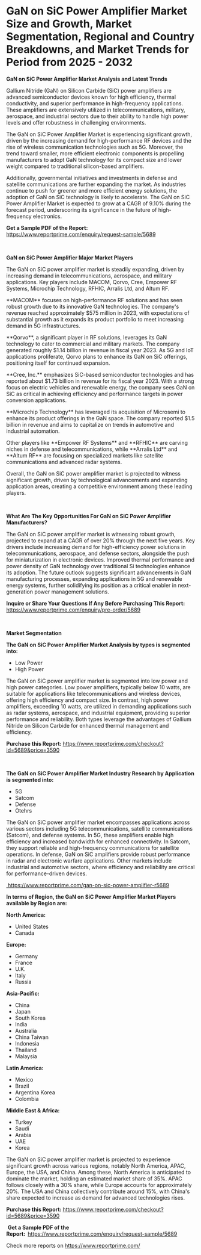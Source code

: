 <p><h1>GaN on SiC Power Amplifier Market Size and Growth, Market Segmentation, Regional and Country Breakdowns, and Market Trends for Period from 2025 -  2032</h1></p><p><strong>GaN on SiC Power Amplifier Market Analysis and Latest Trends</strong></p>
<p><p>Gallium Nitride (GaN) on Silicon Carbide (SiC) power amplifiers are advanced semiconductor devices known for high efficiency, thermal conductivity, and superior performance in high-frequency applications. These amplifiers are extensively utilized in telecommunications, military, aerospace, and industrial sectors due to their ability to handle high power levels and offer robustness in challenging environments.</p><p>The GaN on SiC Power Amplifier Market is experiencing significant growth, driven by the increasing demand for high-performance RF devices and the rise of wireless communication technologies such as 5G. Moreover, the trend toward smaller, more efficient electronic components is propelling manufacturers to adopt GaN technology for its compact size and lower weight compared to traditional silicon-based amplifiers.</p><p>Additionally, governmental initiatives and investments in defense and satellite communications are further expanding the market. As industries continue to push for greener and more efficient energy solutions, the adoption of GaN on SiC technology is likely to accelerate. The GaN on SiC Power Amplifier Market is expected to grow at a CAGR of 9.10% during the forecast period, underscoring its significance in the future of high-frequency electronics.</p></p>
<p><strong>Get a Sample PDF of the Report:&nbsp;</strong> <a href="https://www.reportprime.com/enquiry/request-sample/5689?utm_campaign=3110&utm_medium=2&utm_source=Github&utm_content=ia&utm_term=19032025&utm_id=gan-on-sic-power-amplifier">https://www.reportprime.com/enquiry/request-sample/5689</a></p>
<p>&nbsp;</p>
<p><strong>GaN on SiC Power Amplifier Major Market Players</strong></p>
<p><p>The GaN on SiC power amplifier market is steadily expanding, driven by increasing demand in telecommunications, aerospace, and military applications. Key players include MACOM, Qorvo, Cree, Empower RF Systems, Microchip Technology, RFHIC, Arralis Ltd, and Altum RF.</p><p>**MACOM** focuses on high-performance RF solutions and has seen robust growth due to its innovative GaN technologies. The company's revenue reached approximately $575 million in 2023, with expectations of substantial growth as it expands its product portfolio to meet increasing demand in 5G infrastructures.</p><p>**Qorvo**, a significant player in RF solutions, leverages its GaN technology to cater to commercial and military markets. The company generated roughly $1.14 billion in revenue in fiscal year 2023. As 5G and IoT applications proliferate, Qorvo plans to enhance its GaN on SiC offerings, positioning itself for continued expansion.</p><p>**Cree, Inc.** emphasizes SiC-based semiconductor technologies and has reported about $1.73 billion in revenue for its fiscal year 2023. With a strong focus on electric vehicles and renewable energy, the company sees GaN on SiC as critical in achieving efficiency and performance targets in power conversion applications.</p><p>**Microchip Technology** has leveraged its acquisition of Microsemi to enhance its product offerings in the GaN space. The company reported $1.5 billion in revenue and aims to capitalize on trends in automotive and industrial automation.</p><p>Other players like **Empower RF Systems** and **RFHIC** are carving niches in defense and telecommunications, while **Arralis Ltd** and **Altum RF** are focusing on specialized markets like satellite communications and advanced radar systems.</p><p>Overall, the GaN on SiC power amplifier market is projected to witness significant growth, driven by technological advancements and expanding application areas, creating a competitive environment among these leading players.</p></p>
<p>&nbsp;</p>
<p><strong>What Are The Key Opportunities For GaN on SiC Power Amplifier Manufacturers?</strong></p>
<p><p>The GaN on SiC power amplifier market is witnessing robust growth, projected to expand at a CAGR of over 20% through the next five years. Key drivers include increasing demand for high-efficiency power solutions in telecommunications, aerospace, and defense sectors, alongside the push for miniaturization in electronic devices. Improved thermal performance and power density of GaN technology over traditional Si technologies enhance its adoption. The future outlook suggests significant advancements in GaN manufacturing processes, expanding applications in 5G and renewable energy systems, further solidifying its position as a critical enabler in next-generation power management solutions.</p></p>
<p><strong>Inquire or Share Your Questions If Any Before Purchasing This Report:</strong> <a href="https://www.reportprime.com/enquiry/pre-order/5689?utm_campaign=3110&utm_medium=2&utm_source=Github&utm_content=ia&utm_term=19032025&utm_id=gan-on-sic-power-amplifier">https://www.reportprime.com/enquiry/pre-order/5689</a></p>
<p>&nbsp;</p>
<p><strong>Market Segmentation</strong></p>
<p><strong>The GaN on SiC Power Amplifier Market Analysis by types is segmented into:</strong></p>
<p><ul><li>Low Power</li><li>High Power</li></ul></p>
<p><p>The GaN on SiC power amplifier market is segmented into low power and high power categories. Low power amplifiers, typically below 10 watts, are suitable for applications like telecommunications and wireless devices, offering high efficiency and compact size. In contrast, high power amplifiers, exceeding 10 watts, are utilized in demanding applications such as radar systems, aerospace, and industrial equipment, providing superior performance and reliability. Both types leverage the advantages of Gallium Nitride on Silicon Carbide for enhanced thermal management and efficiency.</p></p>
<p><strong>Purchase this Report:&nbsp;</strong><a href="https://www.reportprime.com/checkout?id=5689&price=3590&utm_campaign=3110&utm_medium=2&utm_source=Github&utm_content=ia&utm_term=19032025&utm_id=gan-on-sic-power-amplifier">https://www.reportprime.com/checkout?id=5689&price=3590</a></p>
<p>&nbsp;</p>
<p><strong>The GaN on SiC Power Amplifier Market Industry Research by Application is segmented into:</strong></p>
<p><ul><li>5G</li><li>Satcom</li><li>Defense</li><li>Otehrs</li></ul></p>
<p><p>The GaN on SiC power amplifier market encompasses applications across various sectors including 5G telecommunications, satellite communications (Satcom), and defense systems. In 5G, these amplifiers enable high efficiency and increased bandwidth for enhanced connectivity. In Satcom, they support reliable and high-frequency communications for satellite operations. In defense, GaN on SiC amplifiers provide robust performance in radar and electronic warfare applications. Other markets include industrial and automotive sectors, where efficiency and reliability are critical for performance-driven devices.</p></p>
<p><a href="https://www.reportprime.com/gan-on-sic-power-amplifier-r5689?utm_campaign=3110&utm_medium=2&utm_source=Github&utm_content=ia&utm_term=19032025&utm_id=gan-on-sic-power-amplifier">&nbsp;https://www.reportprime.com/gan-on-sic-power-amplifier-r5689</a></p>
<p><strong>In terms of Region, the GaN on SiC Power Amplifier Market Players available by Region are:</strong></p>
<p>
    <p> <strong> North America: </strong>
        <ul>
            <li>United States</li>
            <li>Canada</li>
        </ul>
        </p> 
    <p> <strong> Europe: </strong>
        <ul>
            <li>Germany</li>
            <li>France</li>
            <li>U.K.</li>
            <li>Italy</li>
            <li>Russia</li>
        </ul>
        </p> 
    <p> <strong> Asia-Pacific: </strong>
        <ul>
            <li>China</li>
            <li>Japan</li>
            <li>South Korea</li>
            <li>India</li>
            <li>Australia</li>
            <li>China Taiwan</li>
            <li>Indonesia</li>
            <li>Thailand</li>
            <li>Malaysia</li>
        </ul>
        </p> 
    <p> <strong> Latin America: </strong>
        <ul>
            <li>Mexico</li>
            <li>Brazil</li>
            <li>Argentina Korea</li>
            <li>Colombia</li>
        </ul>
        </p> 
    <p> <strong> Middle East & Africa: </strong>
        <ul>
            <li>Turkey</li>
            <li>Saudi</li>
            <li>Arabia</li>
            <li>UAE</li>
            <li>Korea</li>
        </ul>
    </p>
    </p>
<p><p>The GaN on SiC power amplifier market is projected to experience significant growth across various regions, notably North America, APAC, Europe, the USA, and China. Among these, North America is anticipated to dominate the market, holding an estimated market share of 35%. APAC follows closely with a 30% share, while Europe accounts for approximately 20%. The USA and China collectively contribute around 15%, with China's share expected to increase as demand for advanced technologies rises.</p></p>
<p><strong>Purchase this Report: </strong><a href="https://www.reportprime.com/checkout?id=5689&price=3590&utm_campaign=3110&utm_medium=2&utm_source=Github&utm_content=ia&utm_term=19032025&utm_id=gan-on-sic-power-amplifier">https://www.reportprime.com/checkout?id=5689&price=3590</a></p>
<p>&nbsp;<strong>Get a Sample PDF of the Report:&nbsp;&nbsp;</strong><a href="https://www.reportprime.com/enquiry/request-sample/5689?utm_campaign=3110&utm_medium=2&utm_source=Github&utm_content=ia&utm_term=19032025&utm_id=gan-on-sic-power-amplifier">https://www.reportprime.com/enquiry/request-sample/5689</a></p>
<p><strong></strong></p>
<p>Check more reports on <a href="https://www.reportprime.com/?utm_campaign=3110&utm_medium=2&utm_source=Github&utm_content=ia&utm_term=19032025&utm_id=gan-on-sic-power-amplifier">https://www.reportprime.com/</a></p>